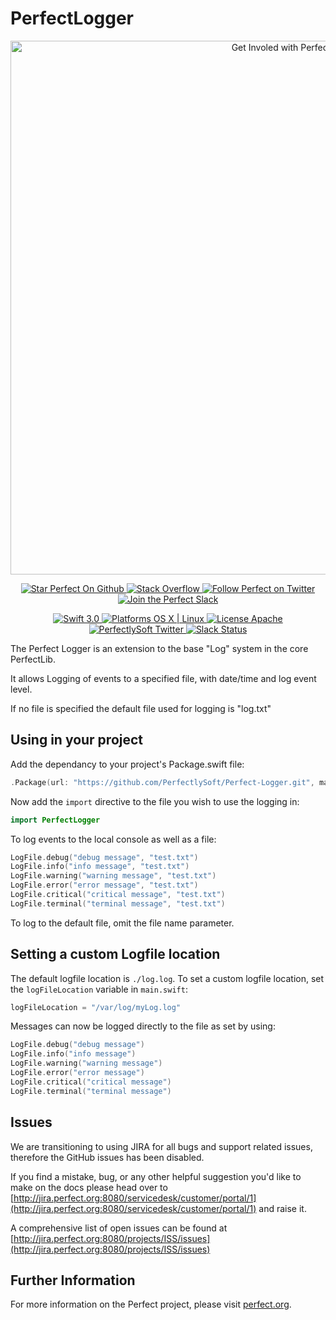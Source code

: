 # PerfectLogger

<p align="center">
    <a href="http://perfect.org/get-involved.html" target="_blank">
        <img src="http://perfect.org/assets/github/perfect_github_2_0_0.jpg" alt="Get Involed with Perfect!" width="854" />
    </a>
</p>

<p align="center">
    <a href="https://github.com/PerfectlySoft/Perfect" target="_blank">
        <img src="http://www.perfect.org/github/Perfect_GH_button_1_Star.jpg" alt="Star Perfect On Github" />
    </a>  
    <a href="http://stackoverflow.com/questions/tagged/perfect" target="_blank">
        <img src="http://www.perfect.org/github/perfect_gh_button_2_SO.jpg" alt="Stack Overflow" />
    </a>  
    <a href="https://twitter.com/perfectlysoft" target="_blank">
        <img src="http://www.perfect.org/github/Perfect_GH_button_3_twit.jpg" alt="Follow Perfect on Twitter" />
    </a>  
    <a href="http://perfect.ly" target="_blank">
        <img src="http://www.perfect.org/github/Perfect_GH_button_4_slack.jpg" alt="Join the Perfect Slack" />
    </a>
</p>

<p align="center">
    <a href="https://developer.apple.com/swift/" target="_blank">
        <img src="https://img.shields.io/badge/Swift-3.0-orange.svg?style=flat" alt="Swift 3.0">
    </a>
    <a href="https://developer.apple.com/swift/" target="_blank">
        <img src="https://img.shields.io/badge/Platforms-OS%20X%20%7C%20Linux%20-lightgray.svg?style=flat" alt="Platforms OS X | Linux">
    </a>
    <a href="http://perfect.org/licensing.html" target="_blank">
        <img src="https://img.shields.io/badge/License-Apache-lightgrey.svg?style=flat" alt="License Apache">
    </a>
    <a href="http://twitter.com/PerfectlySoft" target="_blank">
        <img src="https://img.shields.io/badge/Twitter-@PerfectlySoft-blue.svg?style=flat" alt="PerfectlySoft Twitter">
    </a>
    <a href="http://perfect.ly" target="_blank">
        <img src="http://perfect.ly/badge.svg" alt="Slack Status">
    </a>
</p>

The Perfect Logger is an extension to the base "Log" system in the core PerfectLib.

It allows Logging of events to a specified file, with date/time and log event level.

If no file is specified the default file used for logging is "log.txt"

## Using in your project

Add the dependancy to your project's Package.swift file:

``` swift
.Package(url: "https://github.com/PerfectlySoft/Perfect-Logger.git", majorVersion: 0, minor: 0),
```

Now add the `import` directive to the file you wish to use the logging in:

``` swift
import PerfectLogger
```

To log events to the local console as well as a file:

``` swift
LogFile.debug("debug message", "test.txt")
LogFile.info("info message", "test.txt")
LogFile.warning("warning message", "test.txt")
LogFile.error("error message", "test.txt")
LogFile.critical("critical message", "test.txt")
LogFile.terminal("terminal message", "test.txt")
```

To log to the default file, omit the file name parameter.

## Setting a custom Logfile location

The default logfile location is `./log.log`. To set a custom logfile location, set the `logFileLocation` variable in `main.swift`:

``` swift
logFileLocation = "/var/log/myLog.log"
```

Messages can now be logged directly to the file as set by using:

``` swift
LogFile.debug("debug message")
LogFile.info("info message")
LogFile.warning("warning message")
LogFile.error("error message")
LogFile.critical("critical message")
LogFile.terminal("terminal message")
```


## Issues

We are transitioning to using JIRA for all bugs and support related issues, therefore the GitHub issues has been disabled.

If you find a mistake, bug, or any other helpful suggestion you'd like to make on the docs please head over to [http://jira.perfect.org:8080/servicedesk/customer/portal/1](http://jira.perfect.org:8080/servicedesk/customer/portal/1) and raise it.

A comprehensive list of open issues can be found at [http://jira.perfect.org:8080/projects/ISS/issues](http://jira.perfect.org:8080/projects/ISS/issues)



## Further Information
For more information on the Perfect project, please visit [perfect.org](http://perfect.org).
